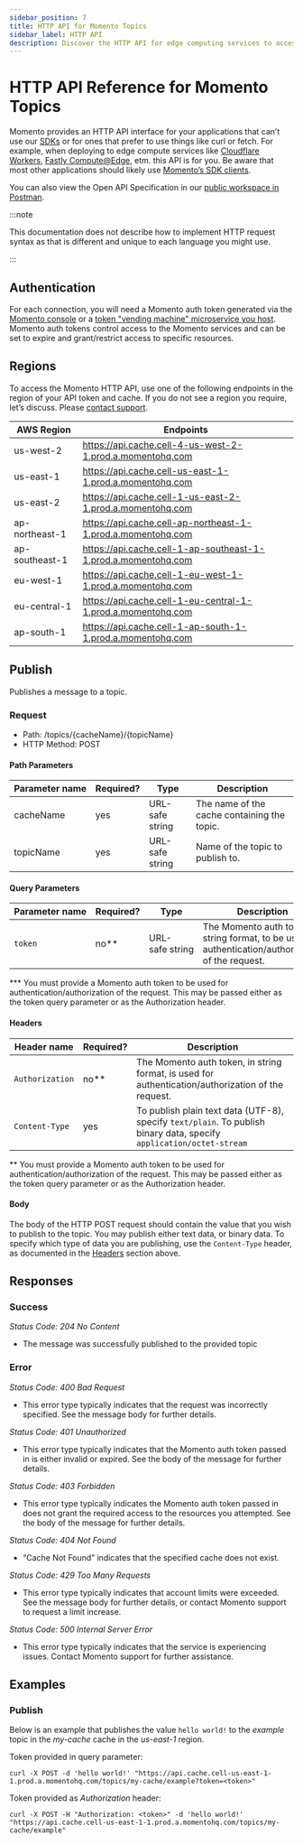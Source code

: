 ```yaml
---
sidebar_position: 7
title: HTTP API for Momento Topics
sidebar_label: HTTP API
description: Discover the HTTP API for edge computing services to access pub/sub services.
---
```


# HTTP API Reference for Momento Topics

Momento provides an HTTP API interface for your applications that can’t use our [SDKs](../) or for ones that prefer to use things like curl or fetch. For example, when deploying to edge compute services like [Cloudflare Workers](https://workers.cloudflare.com/), [Fastly Compute@Edge](https://www.fastly.com/products/edge-compute), etm. this API is for you. Be aware that most other applications should likely use [Momento’s SDK clients](../).

You can also view the Open API Specification in our [public workspace in Postman](https://www.postman.com/gomomento/workspace/momento-http-api/api/662743a0-471a-41a1-b446-5db596164a00/definition/4765b18e-ba84-4802-9795-ecce9c408062?view=documentation).

:::note

This documentation does not describe how to implement HTTP request syntax as that is different and unique to each language you might use.

:::

## Authentication

For each connection, you will need a Momento auth token generated via the [Momento console](https://console.gomomento.com/tokens) or a [token "vending machine" microservice you host](https://github.com/momentohq/client-sdk-javascript/tree/main/examples/nodejs/token-vending-machine). Momento auth tokens control access to the Momento services and can be set to expire and grant/restrict access to specific resources.

## Regions

To access the Momento HTTP API, use one of the following endpoints in the region of your API token and cache. If you do not see a region you require, let’s discuss. Please [contact support](mailto:support@momentohq.com).

| AWS Region     | Endpoints                                                      |
|----------------|----------------------------------------------------------------|
| us-west-2      | https://api.cache.cell-4-us-west-2-1.prod.a.momentohq.com      |
| us-east-1      | https://api.cache.cell-us-east-1-1.prod.a.momentohq.com        |
| us-east-2      | https://api.cache.cell-1-us-east-2-1.prod.a.momentohq.com      |
| ap-northeast-1 | https://api.cache.cell-ap-northeast-1-1.prod.a.momentohq.com   |
| ap-southeast-1 | https://api.cache.cell-1-ap-southeast-1-1.prod.a.momentohq.com |
| eu-west-1      | https://api.cache.cell-1-eu-west-1-1.prod.a.momentohq.com      |
| eu-central-1   | https://api.cache.cell-1-eu-central-1-1.prod.a.momentohq.com   |
| ap-south-1     | https://api.cache.cell-1-ap-south-1-1.prod.a.momentohq.com     |

## Publish

Publishes a message to a topic.

### Request

- Path: /topics/\{cacheName\}/\{topicName\}
- HTTP Method: POST


#### Path Parameters

| Parameter&nbsp;name | Required? | Type            | Description                                 |
|---------------------|-----------|-----------------|---------------------------------------------|
| cacheName           | yes       | URL-safe string | The name of the cache containing the topic. |
| topicName           | yes       | URL-safe string | Name of the topic to publish to.            |

#### Query Parameters

| Parameter&nbsp;name | Required? | Type                 | Description                                                                                           |
|---------------------|-----------|----------------------|-------------------------------------------------------------------------------------------------------|
| `token`             | no**      | URL-safe&nbsp;string | The Momento auth token, in string format, to be used for authentication/authorization of the request. |

*** You must provide a Momento auth token to be used for authentication/authorization of the request. This may be passed either as the token query parameter or as the Authorization header.

#### Headers

| Header&nbsp;name | Required? | Description                                                                                                          |
|------------------|-----------|----------------------------------------------------------------------------------------------------------------------|
| `Authorization`  | no**      | The Momento auth token, in string format, is used for authentication/authorization of the request.                   |
| `Content-Type`   | yes       | To publish plain text data (UTF-8), specify `text/plain`. To publish binary data, specify `application/octet-stream` |

** You must provide a Momento auth token to be used for authentication/authorization of the request. This may be passed either as the token query parameter or as the Authorization header.

#### Body

The body of the HTTP POST request should contain the value that you wish to publish to the topic. You may publish
either text data, or binary data. To specify which type of data you are publishing, use the `Content-Type` header, as
documented in the [Headers](#Headers) section above.

## Responses

### Success

*Status Code: 204 No Content*

- The message was successfully published to the provided topic

### Error

*Status Code: 400 Bad Request*
- This error type typically indicates that the request was incorrectly specified. See the message body for further details.

*Status Code: 401 Unauthorized*
- This error type typically indicates that the Momento auth token passed in is either invalid or expired. See the body of the message for further details.

*Status Code: 403 Forbidden*
- This error type typically indicates the Momento auth token passed in does not grant the required access to the resources you attempted. See the body of the message for further details.

*Status Code: 404 Not Found*
- “Cache Not Found” indicates that the specified cache does not exist.

*Status Code: 429 Too Many Requests*
- This error type typically indicates that account limits were exceeded. See the message body for further details, or contact Momento support to request a limit increase.

*Status Code: 500 Internal Server Error*
- This error type typically indicates that the service is experiencing issues. Contact Momento support for further assistance.

## Examples

### Publish

Below is an example that publishes the value `hello world!` to the *example* topic in the *my-cache* cache in the *us-east-1* region.

Token provided in query parameter:

`curl -X POST -d 'hello world!' "https://api.cache.cell-us-east-1-1.prod.a.momentohq.com/topics/my-cache/example?token=<token>"`

Token provided as *Authorization* header:

`curl -X POST -H "Authorization: <token>" -d 'hello world!' "https://api.cache.cell-us-east-1-1.prod.a.momentohq.com/topics/my-cache/example"`

